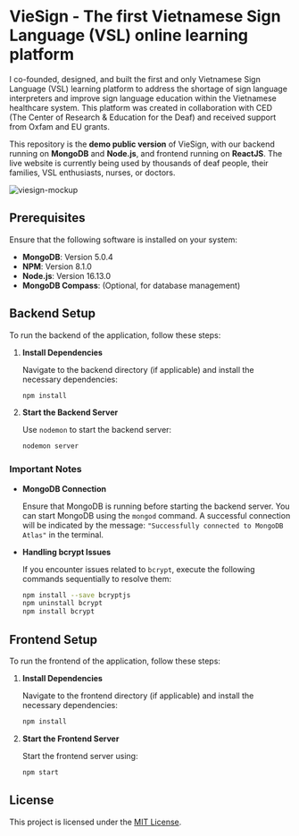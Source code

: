 # VieSign - The first Vietnamese Sign Language (VSL) online learning platform

I co-founded, designed, and built the first and only Vietnamese Sign Language (VSL) learning platform to address the shortage of sign language interpreters and improve sign language education within the Vietnamese healthcare system. This platform was created in collaboration with CED (The Center of Research & Education for the Deaf) and received support from Oxfam and EU grants.

This repository is the **demo public version** of VieSign, with our backend running on **MongoDB** and **Node.js**, and frontend running on **ReactJS**. The live website is currently being used by thousands of deaf people, their families, VSL enthusiasts, nurses, or doctors. 

![viesign-mockup](https://github.com/user-attachments/assets/0a579d19-d278-4f69-82fa-abf40e019f4a)


## Prerequisites

Ensure that the following software is installed on your system:

- **MongoDB**: Version 5.0.4
- **NPM**: Version 8.1.0
- **Node.js**: Version 16.13.0
- **MongoDB Compass**: (Optional, for database management)

## Backend Setup

To run the backend of the application, follow these steps:

1. **Install Dependencies**
   
   Navigate to the backend directory (if applicable) and install the necessary dependencies:
   ```bash
   npm install
   ```

2. **Start the Backend Server**
   
   Use `nodemon` to start the backend server:
   ```bash
   nodemon server
   ```

### Important Notes

- **MongoDB Connection**
  
  Ensure that MongoDB is running before starting the backend server. You can start MongoDB using the `mongod` command. A successful connection will be indicated by the message: `"Successfully connected to MongoDB Atlas"` in the terminal.

- **Handling bcrypt Issues**
  
  If you encounter issues related to `bcrypt`, execute the following commands sequentially to resolve them:
  ```bash
  npm install --save bcryptjs
  npm uninstall bcrypt
  npm install bcrypt
  ```

## Frontend Setup

To run the frontend of the application, follow these steps:

1. **Install Dependencies**
   
   Navigate to the frontend directory (if applicable) and install the necessary dependencies:
   ```bash
   npm install
   ```

2. **Start the Frontend Server**
   
   Start the frontend server using:
   ```bash
   npm start
   ```


## License

This project is licensed under the [MIT License](LICENSE).

```
